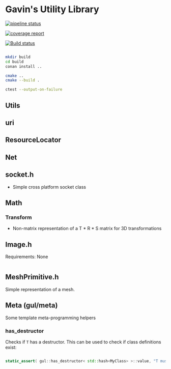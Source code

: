 # Gavin's Utility Library

[![pipeline status](https://gitlab.com/GavinNL/gul/badges/master/pipeline.svg)](https://gitlab.com/GavinNL/gul/-/commits/master)

[![coverage report](https://gitlab.com/GavinNL/gul/badges/master/coverage.svg)](https://gitlab.com/GavinNL/gul/-/commits/master)

[![Build status](https://ci.appveyor.com/api/projects/status/euex06777is1gixa/branch/master?svg=true)](https://ci.appveyor.com/project/GavinNL/gul/branch/master)

```bash

mkdir build
cd build
conan install ..

cmake ..
cmake --build .

ctest --output-on-failure

```

## Utils

## uri

## ResourceLocator


## Net

## socket.h

- Simple cross platform socket class




## Math

### Transform

- Non-matrix representation of a T * R * S matrix for 3D transformations



## Image.h

Requirements: None

```cpp

```

## MeshPrimitive.h

Simple representation of a mesh.




## Meta (gul/meta)

Some template meta-programming helpers

### has_destructor<T>

Checks if `T` has a destructor. This can be used to check if class definitions exist:

```cpp

static_assert( gul::has_destructor< std::hash<MyClass> >::value, "T must be be hashable");

```
